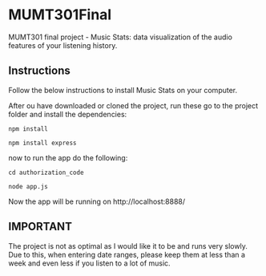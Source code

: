 # MUMT301Final
MUMT301 final project - Music Stats: data visualization of the audio features of your listening history.

Instructions
------------

Follow the below instructions to install Music Stats on your computer.

After ou have downloaded or cloned the project, run these go to the project folder and install the dependencies:

```
npm install
```
```
npm install express
```

now to run the app do the following:

```
cd authorization_code
```
```
node app.js
```

Now the app will be running on http://localhost:8888/

IMPORTANT
---------

The project is not as optimal as I would like it to be and runs very slowly. Due to this, when entering date ranges, please keep them at less than a week and even less if you listen to a lot of music.
